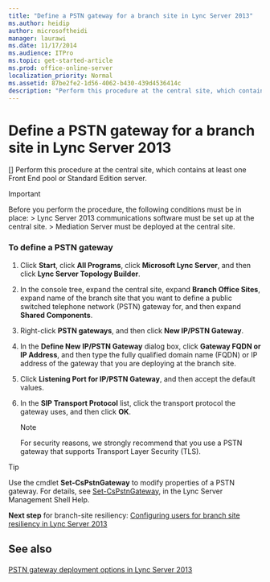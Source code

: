 ```yaml
---
title: "Define a PSTN gateway for a branch site in Lync Server 2013"
ms.author: heidip
author: microsoftheidi
manager: laurawi
ms.date: 11/17/2014
ms.audience: ITPro
ms.topic: get-started-article
ms.prod: office-online-server
localization_priority: Normal
ms.assetid: 87be2fe2-1d56-4062-b430-439d4536414c
description: "Perform this procedure at the central site, which contains at least one Front End pool or Standard Edition server."
---
```


# Define a PSTN gateway for a branch site in Lync Server 2013
[]
Perform this procedure at the central site, which contains at least one Front End pool or Standard Edition server.
  
> [!IMPORTANT]
>  Before you perform the procedure, the following conditions must be in place: >  Lync Server 2013 communications software must be set up at the central site. >  Mediation Server must be deployed at the central site. 
  
### To define a PSTN gateway

1. Click **Start**, click **All Programs**, click **Microsoft Lync Server**, and then click **Lync Server Topology Builder**.
    
2. In the console tree, expand the central site, expand **Branch Office Sites**, expand name of the branch site that you want to define a public switched telephone network (PSTN) gateway for, and then expand **Shared Components**.
    
3. Right-click **PSTN gateways**, and then click **New IP/PSTN Gateway**.
    
4. In the **Define New IP/PSTN Gateway** dialog box, click **Gateway FQDN or IP Address**, and then type the fully qualified domain name (FQDN) or IP address of the gateway that you are deploying at the branch site.
    
5. Click **Listening Port for IP/PSTN Gateway**, and then accept the default values.
    
6. In the **SIP Transport Protocol** list, click the transport protocol the gateway uses, and then click **OK**.
    
    > [!NOTE]
    > For security reasons, we strongly recommend that you use a PSTN gateway that supports Transport Layer Security (TLS). 
  
> [!TIP]
> Use the cmdlet **Set-CsPstnGateway** to modify properties of a PSTN gateway. For details, see [Set-CsPstnGateway](set-cspstngateway.md), in the Lync Server Management Shell Help. 
  
 **Next step** for branch-site resiliency: [Configuring users for branch site resiliency in Lync Server 2013](configuring-users-for-branch-site-resiliency.md)
## See also

#### 

[PSTN gateway deployment options in Lync Server 2013](pstn-gateway-deployment-options.md)

